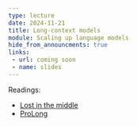 ```yaml
---
type: lecture
date: 2024-11-21
title: Long-context models
module: Scaling up language models
hide_from_announcments: true
links: 
 - url: coming soon
 - name: slides
---
```

Readings:
 - [Lost in the middle](https://arxiv.org/abs/2307.03172)
 - [ProLong](https://arxiv.org/abs/2410.02660)
